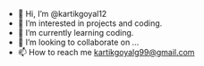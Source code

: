 - 👋 Hi, I’m @kartikgoyal12
- 👀 I’m interested in projects and coding.
- 🌱 I’m currently learning coding.
- 💞️ I’m looking to collaborate on ...
- 📫 How to reach me kartikgoyalg99@gmail.com

<!---
kartikgoyal12/kartikgoyal12 is a ✨ special ✨ repository because its `README.md` (this file) appears on your GitHub profile.
You can click the Preview link to take a look at your changes.
--->
